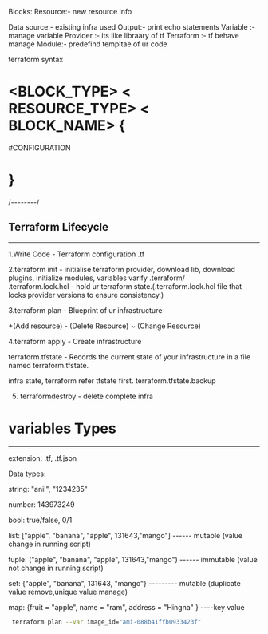 Blocks: 
Resource:- new resource info

Data source:- existing infra used
Output:- print echo statements
Variable :- manage variable
Provider :- its like libraary of tf
Terraform :- tf behave manage
Module:- predefind templtae of ur code


terraform syntax

# <BLOCK_TYPE> < RESOURCE_TYPE> < BLOCK_NAME> {
  #CONFIGURATION
 # } 
/*--------*/


## Terraform Lifecycle
------------------------------------------------------------------------------------
1.Write Code - Terraform configuration .tf

2.terraform init - initialise terraform provider, download lib, download plugins, initialize modules, variables varify 
.terraform/  
.terraform.lock.hcl -  hold ur terraform state.(.terraform.lock.hcl file that locks provider versions to ensure consistency.)

3.terraform plan - Blueprint  of ur infrastructure

+(Add resource) - (Delete Resource) ~ (Change Resource)

4.terraform apply - Create infrastructure 

terraform.tfstate -  Records the current state of your infrastructure in a file named terraform.tfstate.

 infra state, terraform refer tfstate first. terraform.tfstate.backup 


5. terraformdestroy - delete complete infra



# variables Types
--------------------------------------------------------------------

extension: .tf, .tf.json

Data types:

 string: "anil", "1234235" 
 
 number: 143973249 
 
 bool: true/false, 0/1 
 
 list: ["apple", "banana", "apple", 131643,"mango"]   ------ mutable (value change in running script)
 
 tuple: ("apple", "banana", "apple", 131643,"mango") ------ immutable (value not change in running script)
 
 set: {"apple", "banana", 131643, "mango"}  --------- mutable (duplicate value remove,unique value manage)
 
 map: {fruit = "apple", name = "ram", address = "Hingna" } ----key value

```bash
 terraform plan --var image_id="ami-088b41ffb0933423f"
``` 